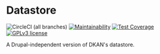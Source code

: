 # Datastore
![CircleCI (all branches)](https://img.shields.io/circleci/build/github/GetDKAN/datastore.svg)
[![Maintainability](https://api.codeclimate.com/v1/badges/1a7c38e5fa3be269d990/maintainability)](https://codeclimate.com/github/fmizzell/datastore/maintainability)
[![Test Coverage](https://api.codeclimate.com/v1/badges/1a7c38e5fa3be269d990/test_coverage)](https://codeclimate.com/github/fmizzell/datastore/test_coverage)
[![GPLv3 license](https://img.shields.io/badge/License-GPLv3-blue.svg)](https://www.gnu.org/licenses/gpl-3.0.en.html)


A Drupal-independent version of DKAN's datastore.
